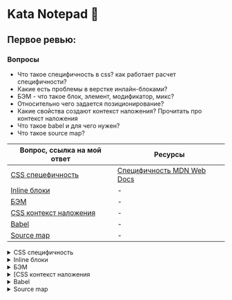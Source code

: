 # Kata Notepad 📓

## Первое ревью:

### Вопросы

* Что такое специфичность в css? как работает расчет специфичности?
* Какие есть проблемы в верстке инлайн-блоками?
* БЭМ - что такое блок, элемент, модификатор, микс?
* Относительно чего задается позиционирование?
* Какие свойства создают контекст наложения? Прочитать про контекст наложения
* Что такое babel и для чего нужен?
* Что такое source map?

| Вопрос, ссылка на мой ответ | Ресурсы |
|-----------------------------|---------|
| [CSS спецефичность](#answer_css_specificity) | [Специфичность MDN Web Docs](https://developer.mozilla.org/ru/docs/Web/CSS/Specificity#%D0%BA%D0%B0%D0%BA_%D0%B2%D1%8B%D1%87%D0%B8%D1%81%D0%BB%D1%8F%D0%B5%D1%82%D1%81%D1%8F_%D1%81%D0%BF%D0%B5%D1%86%D0%B8%D1%84%D0%B8%D1%87%D0%BD%D0%BE%D1%81%D1%82%D1%8C) |
| [Inline блоки](#answer_inline_blocks) | - |
| [БЭМ](#answer_bem) | - |
| [CSS контекст наложения](#answer_stacking_context) | - |
| [Babel](#answer_babel) | - |
| [Source map](#answer_sourse_map) | - |

<details>
  <summary markdown="span" name="answer_css_specificity"> CSS специфичность </summary>
  
  <h3 name="answer_css_specificity"> CSS специфичность </h3>
  
  Специфичность представляет собой вес (Важность :suspect:), придаваемый контректному правилу CSS.
  Вес правила определяется количеством каждого из типов селекторов.
  
  ### Типы селекторов по возрастанию специфичности
  
  0. Теговые селекторы (div, h1, h2) и псевдоэлементы (::after ::before)
  1. Классовые селекторы (.example), селекторы атрибутов ([type="checkbox"]) и псевдоклассы
  2. Индентификаторы (#example)
  
  Универсальный селектор (`*`), комбинаторы (`+`, `>`, `~`, '` `') и `:not()` не влияют на специфичность.<br>
  (Селекторы внутри `:not()` влияют)
  
  Стили объявленные внитри атрибута `style` имеют наивысшую специфичность<br>
  ```html
  <span style="red"> Я важный как х*й бумажный </span>
  ```
  
  ### Исключение `!important`
  
  Имеет наивысший приоритет
  
  #### Практика:
  
  + Всегда пытаться использовать специфичность, а `!important` использовать только в крайних случаях
  + Использовать `!important` только в страничных стилях которые переопределяют общие стили или стили библиотек (Bootstrap)
  + Не использовать `!important`, если пишешь плагин
  + Не использовать `!important` в общих стилях браузера
  
  ### Примеры
  
  
</details>
<details>
  <summary name="answer_inline_blocks"> Inline блоки </summary>
  Ответ
</details>
<details>
  <summary name="answer_bem"> БЭМ </summary>
  Ответ
</details>
<details>
  <summary name="answer_stacking_context"> [CSS контекст наложения </summary>
  Ответ
</details>
<details>
  <summary name="answer_babel"> Babel </summary>
  Ответ
</details>
<details>
  <summary name="answer_sourse_map"> Source map </summary>
  Ответ
</details>
